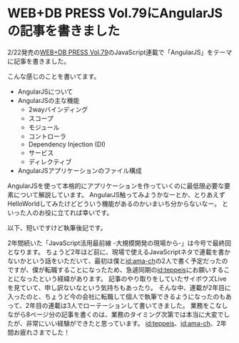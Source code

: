 # WEB+DB PRESS Vol.79にAngularJSの記事を書きました

2/22発売の[WEB+DB PRESS Vol.79](http://gihyo.jp/magazine/wdpress/archive/2014/vol79)のJavaScript連載で「AngularJS」をテーマに記事を書きました。

こんな感じのことを書いてます。

* AngularJSについて
* AngularJSの主な機能
  * 2wayバインディング
  * スコープ
  * モジュール
  * コントローラ
  * Dependency Injection (DI)
  * サービス
  * ディレクティブ
* AngularJSアプリケーションのファイル構成

AngularJSを使って本格的にアプリケーションを作っていくのに最低限必要な要素について解説しています。
AngularJS触ってみようかなーとか、とりあえずHelloWorldしてみたけどどういう機能があるのかいまいち分からないなー。
といった人のお役に立てれば幸いです。


以下、短いですけど執筆後記です。

2年間続いた「JavaScript活用最前線 -大規模開発の現場から-」は今号で最終回となります。
ちょうど2年ほど前に、現場で使えるJavaScriptネタで連載を書かないかという話をいただいて、最初は僕と[id:ama-ch](http://ama-ch.hatenablog.com/)の2人で書く予定だったのですが、僕が転職することになったため、急遽同期の[id:teppeis](http://teppeis.hatenablog.com/)にお願いすることになったという経緯があります。
記事のやり取りをしていたサイボウズLiveを見ていて、申し訳ないなという気持ちもあったり。
そんな中、連載が2年目に入ったのと、ちょうど今の会社に転職して個人で執筆できるようになったのもあって、2年目の連載は3人でローテーションして書いてきました。
業務をこなしながら8ページ分の記事を書くのは、業務のタイミング次第では本当に大変でしたが、非常にいい経験ができたと思っています。
[id:teppeis](http://teppeis.hatenablog.com/)、[id:ama-ch](http://ama-ch.hatenablog.com/)、2年間お疲れさまでした！
